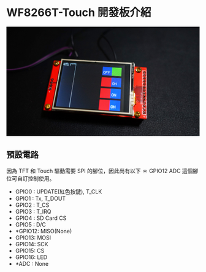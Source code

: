 # WF8266T-Touch 開發板介紹

![](../imgs/DSC02177.JPG)

## 預設電路
因為 TFT 和 Touch 驅動需要 SPI 的腳位，因此尚有以下 ＊ GPIO12 ADC 這個腳位可自訂控制使用。

* GPIO0 : UPDATE(紅色按鍵), T_CLK
* GPIO1 : Tx, T_DOUT
* GPIO2 : T_CS
* GPIO3 : T_IRQ
* GPIO4 : SD Card CS
* GPIO5 : D/C
* *GPIO12: MISO(None)
* GPIO13: MOSI
* GPIO14: SCK
* GPIO15: CS
* GPIO16: LED
* *ADC : None